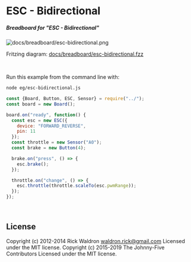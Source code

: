 <!--remove-start-->

# ESC - Bidirectional

<!--remove-end-->






##### Breadboard for "ESC - Bidirectional"



![docs/breadboard/esc-bidirectional.png](breadboard/esc-bidirectional.png)<br>

Fritzing diagram: [docs/breadboard/esc-bidirectional.fzz](breadboard/esc-bidirectional.fzz)

&nbsp;




Run this example from the command line with:
```bash
node eg/esc-bidirectional.js
```


```javascript
const {Board, Button, ESC, Sensor} = require("../");
const board = new Board();

board.on("ready", function() {
  const esc = new ESC({
    device: "FORWARD_REVERSE",
    pin: 11
  });
  const throttle = new Sensor("A0");
  const brake = new Button(4);

  brake.on("press", () => {
    esc.brake();
  });

  throttle.on("change", () => {
    esc.throttle(throttle.scaleTo(esc.pwmRange));
  });
});

```








&nbsp;

<!--remove-start-->

## License
Copyright (c) 2012-2014 Rick Waldron <waldron.rick@gmail.com>
Licensed under the MIT license.
Copyright (c) 2015-2019 The Johnny-Five Contributors
Licensed under the MIT license.

<!--remove-end-->
